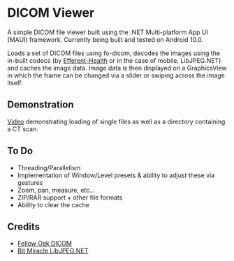# DICOM Viewer
A simple DICOM file viewer built using the .NET Multi-platform App UI (MAUI) framework. 
Currently being built and tested on Android 10.0.

Loads a set of DICOM files using fo-dicom, decodes the images using the in-built codecs (by [Efferent-Health](https://github.com/Efferent-Health/fo-dicom.Codecs) or in the case of mobile, LibJPEG.NET) and caches the image data. Image data is then displayed on a GraphicsView in which the frame can be changed via a slider or swiping across the image itself.

## Demonstration

[Video](https://www.youtube.com/watch?v=wFbUG_v2fn0) demonstrating loading of single files as well as a directory containing a CT scan.

## To Do
- Threading/Parallelism
- Implementation of Window/Level presets & ability to adjust these via gestures
- Zoom, pan, measure, etc...
- ZIP/RAR support + other file formats 
- Ability to clear the cache

## Credits
- [Fellow Oak DICOM](https://github.com/fo-dicom/fo-dicom) 
- [Bit Miracle LibJPEG.NET](https://bitmiracle.com/libjpeg/)
